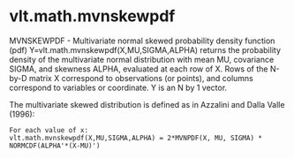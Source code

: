 # vlt.math.mvnskewpdf

  MVNSKEWPDF - Multivariate normal skewed probability density function (pdf)
   Y=vlt.math.mvnskewpdf(X,MU,SIGMA,ALPHA) returns the probability density of the multivariate
   normal distribution with mean MU, covariance SIGMA, and skewness ALPHA, evaluated at
   each row of X. Rows of the N-by-D matrix X correspond to observations (or points), and 
   columns correspond to variables or coordinate. Y is an N by 1 vector.
 
   The multivariate skewed distribution is defined as in Azzalini and Dalla Valle (1996):
 
    For each value of x:
    vlt.math.mvnskewpdf(X,MU,SIGMA,ALPHA) = 2*MVNPDF(X, MU, SIGMA) * NORMCDF(ALPHA'*(X-MU)')
